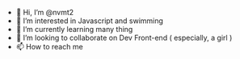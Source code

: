 - 👋 Hi, I’m @nvmt2
- 👀 I’m interested in Javascript and swimming
- 🌱 I’m currently learning many thing
- 💞️ I’m looking to collaborate on Dev Front-end ( especially, a girl )
- 📫 How to reach me 

<!---
nvmt2/nvmt2 is a ✨ special ✨ repository because its `README.md` (this file) appears on your GitHub profile.
You can click the Preview link to take a look at your changes.
--->
